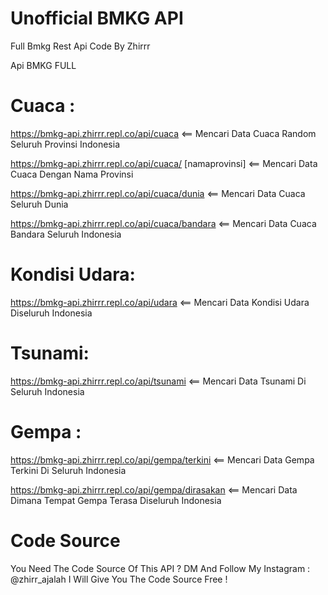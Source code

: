 # Unofficial BMKG API
Full Bmkg Rest Api Code By Zhirrr

Api BMKG FULL

# Cuaca :

https://bmkg-api.zhirrr.repl.co/api/cuaca  <== Mencari Data Cuaca Random Seluruh Provinsi Indonesia

https://bmkg-api.zhirrr.repl.co/api/cuaca/ [namaprovinsi]  <== Mencari Data Cuaca Dengan Nama Provinsi

https://bmkg-api.zhirrr.repl.co/api/cuaca/dunia <== Mencari Data Cuaca Seluruh Dunia

https://bmkg-api.zhirrr.repl.co/api/cuaca/bandara  <== Mencari Data Cuaca Bandara Seluruh Indonesia

# Kondisi Udara:

https://bmkg-api.zhirrr.repl.co/api/udara <== Mencari Data Kondisi Udara Diseluruh Indonesia

# Tsunami:

https://bmkg-api.zhirrr.repl.co/api/tsunami  <== Mencari Data Tsunami Di Seluruh Indonesia

# Gempa :

https://bmkg-api.zhirrr.repl.co/api/gempa/terkini <== Mencari Data Gempa Terkini Di Seluruh Indonesia

https://bmkg-api.zhirrr.repl.co/api/gempa/dirasakan <== Mencari Data Dimana Tempat Gempa Terasa Diseluruh Indonesia

# Code Source
You Need The Code Source Of This API ? DM And Follow My Instagram : @zhirr_ajalah
I Will Give You The Code Source Free !
